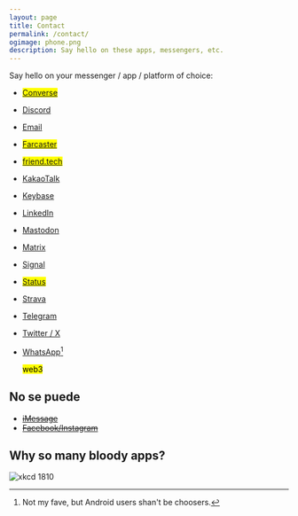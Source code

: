 ```yaml
---
layout: page
title: Contact
permalink: /contact/
ogimage: phone.png
description: Say hello on these apps, messengers, etc.
---
```

Say hello on your messenger / app / platform of choice:
- <mark><a href="https://getconverse.app/dm/berensp.eth" target="_blank">Converse</a></mark>
- <a href="https://discordapp.com/users/181094465874821120" target="_blank">Discord</a>
- <a href="mailto:hey@berens.co?subject=Hey%2C%20Paul%20%F0%9F%91%8B">Email</a>
- <mark><a href="https://warpcast.com/pmb" target="_blank">Farcaster</a></mark>
- <mark><a href="https://friend.tech/berensp" target="_blank">friend.tech</a></mark>
- <a href="../assets/images/kakao.berensp.jpg" target="_blank">KakaoTalk</a>
- <a href="https://keybase.io/berens" target="_blank">Keybase</a>
- <a href="https://linkedin.com/in/berensp" target="_blank">LinkedIn</a>
- <a rel="me" href="https://mas.to/@pmb" target="_blank">Mastodon</a>
- <a href="https://matrix.to/#/@berens:matrix.org" target="_blank">Matrix</a>
- <a href="https://signal.org" target="_blank">Signal</a>
- <mark><a href="https://join.status.im/u/0x04fef6e494c4db1d25d1b144f3914747cdf8164e5208dafe7fd1926d3d75e7b545ff02d0571ccf788ff0fff8065616967de51935e76d90a04a47df82cead041f57" target="_blank">Status</a></mark>
- <a href="https://www.strava.com/athletes/berenzino" target="_blank">Strava</a>
- <a href="https://t.me/berensp" target="_blank">Telegram</a>
- <a href="https://twitter.com/berensp" target="_blank">Twitter / X</a>
- <a href="https://web.whatsapp.com/" target="_blank">WhatsApp</a>[^1]

	<mark><span class="muted small">web3</span></mark>

[^1]: Not my fave, but Android users shan't be choosers.

## No se puede
- ~~[iMessage](/phones/)~~
- ~~[Facebook/Instagram](../fb)~~

## Why so many bloody apps?

![xkcd 1810](https://imgs.xkcd.com/comics/chat_systems.png)